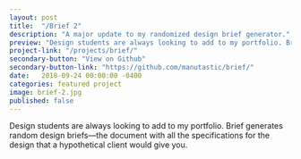 ```yaml
---
layout: post
title:  "/Brief 2"
description: "A major update to my randomized design brief generator."
preview: "Design students are always looking to add to my portfolio. Brief generates <a href='google.com'>random design</a> briefs—the document with all the specifications for the design that a hypothetical client would give you."
project-link: "/projects/brief/"
secondary-button: "View on Github"
secondary-button-link: "https://github.com/manutastic/brief/"
date:   2018-09-24 00:00:00 -0400
categories: featured project
image: brief-2.jpg
published: false
---
```

Design students are always looking to add to my portfolio. Brief generates random design briefs—the document with all the specifications for the design that a hypothetical client would give you.